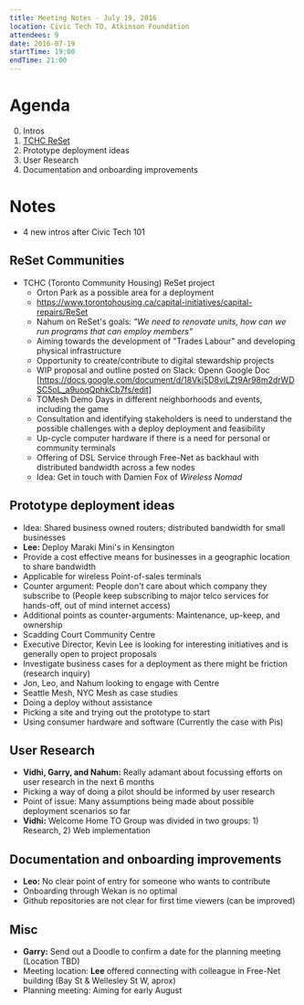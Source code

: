 ```yaml
---
title: Meeting Notes - July 19, 2016
location: Civic Tech TO, Atkinson Foundation
attendees: 9
date: 2016-07-19
startTime: 19:00
endTime: 21:00
---
```


# Agenda

0. Intros
1. [TCHC ReSet](https://www.torontohousing.ca/reset)
2. Prototype deployment ideas
3. User Research
4. Documentation and onboarding improvements

# Notes

- 4 new intros after Civic Tech 101

## ReSet Communities

- TCHC (Toronto Community Housing) ReSet project
    - Orton Park as a possible area for a deployment
    - https://www.torontohousing.ca/capital-initiatives/capital-repairs/ReSet
    - Nahum on ReSet's goals: _"We need to renovate units, how can we run programs that can employ members"_
    - Aiming towards the development of "Trades Labour" and developing physical infrastructure
    - Opportunity to create/contribute to digital stewardship projects
    - WIP proposal and outline posted on Slack: Openn Google Doc [https://docs.google.com/document/d/18Vkj5D8viLZt9Ar98m2drWDSC5oL_a9uoqQphkCb7fs/edit]
    - TOMesh Demo Days in different neighborhoods and events, including the game
    - Consultation and identifying stakeholders is need to understand the possible challenges with a deploy deployment and feasibility
    - Up-cycle computer hardware if there is a need for personal or community terminals
    - Offering of DSL Service through Free-Net as backhaul with distributed bandwidth across a few nodes
    - Idea: Get in touch with Damien Fox of _Wireless Nomad_

## Prototype deployment ideas

- Idea: Shared business owned routers; distributed bandwidth for small businesses
- **Lee:** Deploy Maraki Mini's in Kensington
- Provide a cost effective means for businesses in a geographic location to share bandwidth
- Applicable for wireless Point-of-sales terminals
- Counter argument: People don't care about which company they subscribe to (People keep subscribing to major telco services for hands-off, out of mind internet access)
- Additional points as counter-arguments: Maintenance, up-keep, and ownership
- Scadding Court Community Centre
- Executive Director, Kevin Lee is looking for interesting initiatives and is generally open to project proposals
- Investigate business cases for a deployment as there might be friction (research inquiry)
- Jon, Leo, and Nahum looking to engage with Centre
- Seattle Mesh, NYC Mesh as case studies
- Doing a deploy without assistance
- Picking a site and trying out the prototype to start
- Using consumer hardware and software (Currently the case with Pis)

## User Research

- **Vidhi, Garry, and Nahum:** Really adamant about focussing efforts on user research in the next 6 months
- Picking a way of doing a pilot should be informed by user research
- Point of issue: Many assumptions being made about possible deployment scenarios so far
- **Vidhi:** Welcome Home TO Group was divided in two groups: 1) Research, 2) Web implementation

## Documentation and onboarding improvements

- **Leo:** No clear point of entry for someone who wants to contribute
- Onboarding through Wekan is no optimal
- Github repositories are not clear for first time viewers (can be improved)

## Misc

- **Garry:** Send out a Doodle to confirm a date for the planning meeting (Location TBD)
- Meeting location: **Lee** offered connecting with colleague in Free-Net building (Bay St & Wellesley St W, aprox)
- Planning meeting: Aiming for early August


